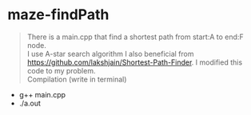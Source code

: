 # maze-findPath
> There is a main.cpp that find a shortest path from start:A to end:F node.<br>
I use A-star search algorithm
I also beneficial from https://github.com/lakshjain/Shortest-Path-Finder. I modified this code to my problem.<br>
Compilation (write in terminal)
<ul>
  <li>g++ main.cpp</li>
  <li>./a.out</li>
</ul>

